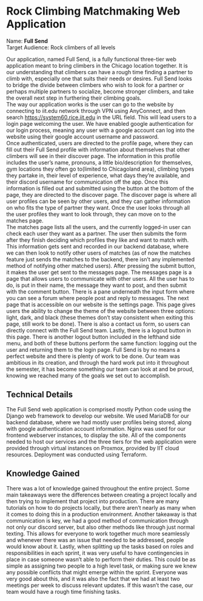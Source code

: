 # Rock Climbing Matchmaking Web Application
Name: **Full Send**\
Target Audience: Rock climbers of all levels

Our application, named Full Send, is a fully functional three-tier web application meant to bring climbers in the Chicago location together.  It is our understanding that climbers can have a rough time finding a partner to climb with, especially one that suits their needs or desires.  Full Send looks to bridge the divide between climbers who wish to look for a partner or perhaps multiple partners to socialize, become stronger climbers, and take the overall next step in furthering their climbing goals.  
The way our application works is the user can go to the website by connecting to iit.edu network through VPN using AnyConnect, and then search https://system60.rice.iit.edu in the URL field.  This will lead users to a login page welcoming the user.  We have enabled google authentication for our login process, meaning any user with a google account can log into the website using their google account username and password.  
Once authenticated, users are directed to the profile page, where they can fill out their Full Send profile with information about themselves that other climbers will see in their discover page.  The information in this profile includes the user’s name, pronouns, a little bio/description for themselves, gym locations they often go to(limited to Chicagoland area), climbing types they partake in, their level of experience, what days they’re available, and their discord username for communication off the app.  Once this information is filled out and submitted using the button at the bottom of the page, they are directed to the discover page.
The discover page is where all user profiles can be seen by other users, and they can gather information on who fits the type of partner they want.  Once the user looks through all the user profiles they want to look through, they can move on to the matches page.  
The matches page lists all the users, and the currently logged-in user can check each user they want as a partner.  The user then submits the form after they finish deciding which profiles they like and want to match with. This information gets sent and recorded in our backend database, where we can then look to notify other users of matches (as of now the matches feature just sends the matches to the backend, there isn’t any implemented method of notifying other matched users).  After pressing the submit button, it makes the user get sent to the messages page.
The messages page is a page that allows users to communicate with other users.  All the user has to do, is put in their name, the message they want to post, and then submit with the comment button.  There is a pane underneath the input form where you can see a forum where people post and reply to messages.
The next page that is accessible on our website is the settings page.  This page gives users the ability to change the theme of the website between three options: light, dark, and black (these themes don’t stay consistent when exiting this page, still work to be done).  There is also a contact us form, so users can directly connect with the Full Send team.  Lastly, there is a logout button in this page.  There is another logout button included in the lefthand side menu, and both of these buttons perform the same function: logging out the user and returning them to the login page.
Full Send is by no means a perfect website and there is plenty of work to be done.  Our team was ambitious in its creation, and through the hard work put into it throughout the semester, it has become something our team can look at and be proud, knowing we reached many of the goals we set out to accomplish.  

## Technical Details

The Full Send web application is comprised mostly Python code using the Django web framework to develop our website.  We used MariaDB for our backend database, where we had mostly user profiles being stored, along with google authentication account information.  Nginx was used for our frontend webserver instances, to display the site.  All of the components needed to host our services and the three tiers for the web application were provided through virtual instances on Proxmox, provided by IIT cloud resources.  Deployment was conducted using Terraform.


## Knowledge Gained

There was a lot of knowledge gained throughout the entire project.  Some main takeaways were the differences between creating a project locally and then trying to implement that project into production.  There are many tutorials on how to do projects locally, but there aren’t nearly as many when it comes to doing this in a production environment.  Another takeaway is that communication is key, we had a good method of communication through not only our discord server, but also other methods like through just normal texting.  This allows for everyone to work together much more seamlessly and whenever there was an issue that needed to be addressed, people would know about it.  Lastly, when splitting up the tasks based on roles and responsibilities in each sprint, it was very useful to have contingencies in place in case someone wasn’t able to perform their duties.  This could be as simple as assigning two people to a high level task, or making sure we knew any possible conflicts that might emerge within the sprint.  Everyone was very good about this, and it was also the fact that we had at least two meetings per week to discuss relevant updates.  If this wasn’t the case, our team would have a rough time finishing tasks.
